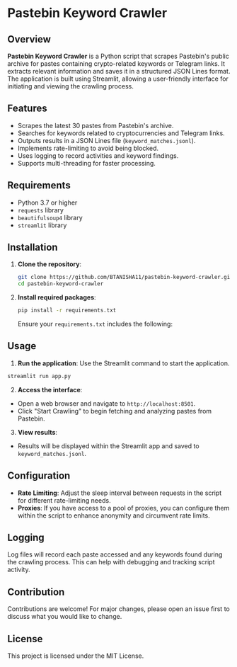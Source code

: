 # Pastebin Keyword Crawler

## Overview

**Pastebin Keyword Crawler** is a Python script that scrapes Pastebin's public archive for pastes containing crypto-related keywords or Telegram links. It extracts relevant information and saves it in a structured JSON Lines format. The application is built using Streamlit, allowing a user-friendly interface for initiating and viewing the crawling process.

## Features

- Scrapes the latest 30 pastes from Pastebin's archive.
- Searches for keywords related to cryptocurrencies and Telegram links.
- Outputs results in a JSON Lines file (`keyword_matches.jsonl`).
- Implements rate-limiting to avoid being blocked.
- Uses logging to record activities and keyword findings.
- Supports multi-threading for faster processing.

## Requirements

- Python 3.7 or higher
- `requests` library
- `beautifulsoup4` library
- `streamlit` library

## Installation

1. **Clone the repository**:

    ```bash
    git clone https://github.com/BTANISHA11/pastebin-keyword-crawler.git
    cd pastebin-keyword-crawler
    ```

2. **Install required packages**:

    ```bash
    pip install -r requirements.txt
    ```

   Ensure your `requirements.txt` includes the following:
## Usage

1. **Run the application**:
Use the Streamlit command to start the application.

 ```bash
 streamlit run app.py
 ```

2. **Access the interface**:
- Open a web browser and navigate to `http://localhost:8501`.
- Click "Start Crawling" to begin fetching and analyzing pastes from Pastebin.

3. **View results**:
- Results will be displayed within the Streamlit app and saved to `keyword_matches.jsonl`.

## Configuration

- **Rate Limiting**: Adjust the sleep interval between requests in the script for different rate-limiting needs.
- **Proxies**: If you have access to a pool of proxies, you can configure them within the script to enhance anonymity and circumvent rate limits.

## Logging

Log files will record each paste accessed and any keywords found during the crawling process. This can help with debugging and tracking script activity.

## Contribution

Contributions are welcome! For major changes, please open an issue first to discuss what you would like to change.

## License

This project is licensed under the MIT License.

